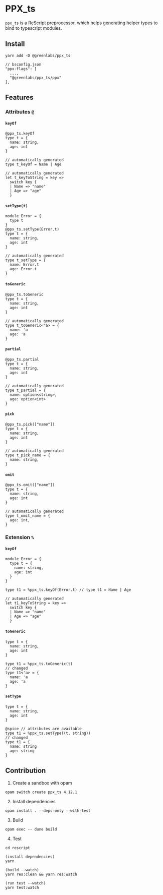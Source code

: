 # PPX_ts

`ppx_ts` is a ReScript preprocessor, which helps generating helper types to bind to typescript modules.

## Install

```rescript
yarn add -D @greenlabs/ppx_ts
```

```rescript
// bsconfig.json
"ppx-flags": [
  ...,
  "@greenlabs/ppx_ts/ppx"
],
```

## Features

### Attributes `@`

#### `keyOf`

```rescript
@ppx_ts.keyOf
type t = {
  name: string,
  age: int
}

// automatically generated
type t_keyOf = Name | Age

// automatically generated
let t_keyToString = key =>
  switch key {
  | Name => "name"
  | Age => "age"
  }
```

#### `setType(t)`

```rescript
module Error = {
  type t
}
@ppx_ts.setType(Error.t)
type t = {
  name: string,
  age: int
}

// automatically generated
type t_setType = {
  name: Error.t
  age: Error.t
}
```

#### `toGeneric`

```rescript
@ppx_ts.toGeneric
type t = {
  name: string,
  age: int
}

// automatically generated
type t_toGeneric<'a> = {
  name: 'a
  age: 'a
}
```

#### `partial`

```rescript
@ppx_ts.partial
type t = {
  name: string,
  age: int
}

// automatically generated
type t_partial = {
  name: option<string>,
  age: option<int>
}
```

#### `pick`

```rescript
@ppx_ts.pick(["name"])
type t = {
  name: string,
  age: int
}

// automatically generated
type t_pick_name = {
  name: string,
}
```

#### `omit`

```rescript
@ppx_ts.omit(["name"])
type t = {
  name: string,
  age: int
}

// automatically generated
type t_omit_name = {
  age: int,
}
```

### Extension `%`

#### `keyOf`

```rescript
module Error = {
  type t = {
    name: string,
    age: int
  }
}

type t1 = %ppx_ts.keyOf(Error.t) // type t1 = Name | Age

// automatically generated
let t1_keyToString = key =>
  switch key {
  | Name => "name"
  | Age => "age"
  }
```

#### `toGeneric`

```rescript
type t = {
  name: string,
  age: int
}

type t1 = %ppx_ts.toGeneric(t)
// changed
type t1<'a> = {
  name: 'a
  age: 'a
}
```

#### `setType`

```rescript
type t = {
  name: string,
  age: int
}

@spice // attributes are available
type t1 = %ppx_ts.setType((t, string))
// changed
type t1 = {
  name: string
  age: string
}
```

## Contribution

1. Create a sandbox with opam

```
opam switch create ppx_ts 4.12.1
```

2. Install dependencies

```
opam install . --deps-only --with-test
```

3. Build

```
opam exec -- dune build
```

4. Test

```
cd rescript

(install dependencies)
yarn

(build --watch)
yarn res:clean && yarn res:watch

(run test --watch)
yarn test:watch
```
